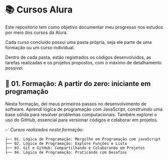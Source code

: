 # 📚 Cursos Alura

Este repositório tem como objetivo documentar meu progresso nos estudos por meio dos cursos da Alura.

Cada curso concluído possui uma pasta própria, seja ele parte de uma formação ou um curso individual.

Dentro de cada pasta, estão registrados os códigos desenvolvidos, as tarefas realizadas e os projetos propostos, com o máximo de detalhamento possível.

## 📘 01. Formação: A partir do zero: iniciante em programação

Nesta formação, dei meus primeiros passos no desenvolvimento de software. Aprendi lógica de programação com JavaScript, construindo uma base sólida para resolver problemas computacionais. Também explorei o uso do GitHub, essencial para versionar códigos e colaborar em projetos.

✅ *Cursos realizados nesta formação:*
```
├── 01. Lógica de Programação: Mergulhe em Programação com javaScript
├── 02. Lógica de Programação: Explore Funções e Lista
├── 03. Git e GitHub: Compartilhando e Colaborando em Projetos
├── 04. Lógica de Programação: Praticando com Desafios
```
